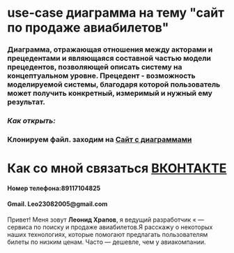 # use-case диаграмма на тему "сайт по продаже авиабилетов"
 
<h3 aling="center">Диаграмма, отражающая отношения между акторами и прецедентами и являющаяся составной частью модели прецедентов, позволяющей описать систему на концептуальном уровне. Прецедент - возможность моделируемой системы, благодаря которой пользователь может получить конкретный, измеримый и нужный ему результат.</h3>
<h3 align="left"> <b><i>Как открыть:</i></b></h3> 
<h3>Клонируем файл. заходим на <a href="app.diagrams.net">Сайт с  диаграммами</a></h3> 
 
# Как со мной связаться <a href="https://vk.com/xraphik">ВКОНТАКТЕ</a>  

<h4>Номер телефона:89117104825</h4>

<h4>Gmail. Leo23082005@gmail.com</h4>



<p>Привет! Меня зовут <b>Леонид Храпов</b>, я ведущий разработчик  « — сервиса по поиску и продаже авиабилетов.Я расскажу о некоторых наших технологиях, которые помогают предлагать пользователям билеты по низким ценам. Часто — дешевле, чем у авиакомпании.</p>

